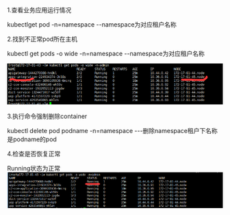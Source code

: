 1.查看业务应用运行情况

kubectlget pod -n=namespace          --namespace为对应租户名称

2.找到不正常pod所在主机

kubectl get pods -o wide -n=namespace          --namespace为对应租户名称

![](/assets/6.png)

3.执行命令强制删除container

kubectl delete pod podname -n=namespace       ---删除namespace租户下名称是podname的pod

4.检查是否恢复正常

Running状态为正常![](/assets/7.png)

